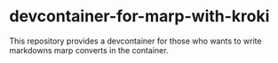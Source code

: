 # devcontainer-for-marp-with-kroki
This repository provides a devcontainer for those who wants to write markdowns marp converts in the container.
